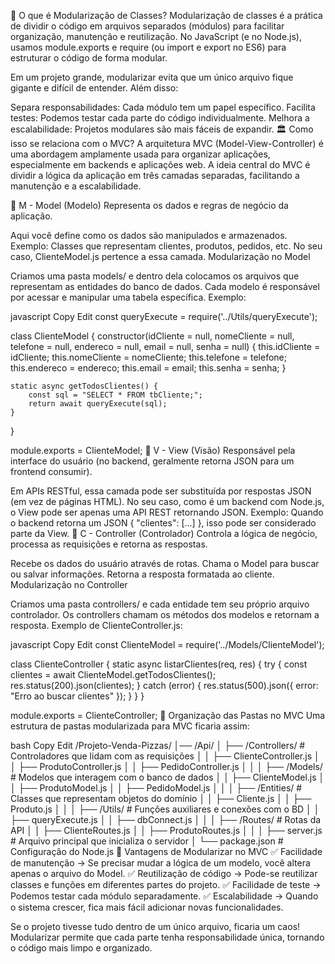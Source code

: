 📌 O que é Modularização de Classes?
Modularização de classes é a prática de dividir o código em arquivos separados (módulos) para facilitar organização, manutenção e reutilização. No JavaScript (e no Node.js), usamos module.exports e require (ou import e export no ES6) para estruturar o código de forma modular.

Em um projeto grande, modularizar evita que um único arquivo fique gigante e difícil de entender. Além disso:

Separa responsabilidades: Cada módulo tem um papel específico.
Facilita testes: Podemos testar cada parte do código individualmente.
Melhora a escalabilidade: Projetos modulares são mais fáceis de expandir.
🏛️ Como isso se relaciona com o MVC?
A arquitetura MVC (Model-View-Controller) é uma abordagem amplamente usada para organizar aplicações, especialmente em backends e aplicações web. A ideia central do MVC é dividir a lógica da aplicação em três camadas separadas, facilitando a manutenção e a escalabilidade.

🔹 M - Model (Modelo)
Representa os dados e regras de negócio da aplicação.

Aqui você define como os dados são manipulados e armazenados.
Exemplo: Classes que representam clientes, produtos, pedidos, etc.
No seu caso, ClienteModel.js pertence a essa camada.
Modularização no Model

Criamos uma pasta models/ e dentro dela colocamos os arquivos que representam as entidades do banco de dados.
Cada modelo é responsável por acessar e manipular uma tabela específica.
Exemplo:

javascript
Copy
Edit
const queryExecute = require('../Utils/queryExecute');

class ClienteModel {
    constructor(idCliente = null, nomeCliente = null, telefone = null, endereco = null, email = null, senha = null) {
        this.idCliente = idCliente;
        this.nomeCliente = nomeCliente;
        this.telefone = telefone;
        this.endereco = endereco;
        this.email = email;
        this.senha = senha;
    }

    static async getTodosClientes() {
        const sql = "SELECT * FROM tbCliente;";
        return await queryExecute(sql);
    }
}

module.exports = ClienteModel;
🔹 V - View (Visão)
Responsável pela interface do usuário (no backend, geralmente retorna JSON para um frontend consumir).

Em APIs RESTful, essa camada pode ser substituída por respostas JSON (em vez de páginas HTML).
No seu caso, como é um backend com Node.js, o View pode ser apenas uma API REST retornando JSON.
Exemplo: Quando o backend retorna um JSON { "clientes": [...] }, isso pode ser considerado parte da View.
🔹 C - Controller (Controlador)
Controla a lógica de negócio, processa as requisições e retorna as respostas.

Recebe os dados do usuário através de rotas.
Chama o Model para buscar ou salvar informações.
Retorna a resposta formatada ao cliente.
Modularização no Controller

Criamos uma pasta controllers/ e cada entidade tem seu próprio arquivo controlador.
Os controllers chamam os métodos dos modelos e retornam a resposta.
Exemplo de ClienteController.js:

javascript
Copy
Edit
const ClienteModel = require('../Models/ClienteModel');

class ClienteController {
    static async listarClientes(req, res) {
        try {
            const clientes = await ClienteModel.getTodosClientes();
            res.status(200).json(clientes);
        } catch (error) {
            res.status(500).json({ error: "Erro ao buscar clientes" });
        }
    }
}

module.exports = ClienteController;
📂 Organização das Pastas no MVC
Uma estrutura de pastas modularizada para MVC ficaria assim:

bash
Copy
Edit
/Projeto-Venda-Pizzas/
│── /Api/
│   ├── /Controllers/      # Controladores que lidam com as requisições
│   │   ├── ClienteController.js
│   │   ├── ProdutoController.js
│   │   ├── PedidoController.js
│   │
│   ├── /Models/           # Modelos que interagem com o banco de dados
│   │   ├── ClienteModel.js
│   │   ├── ProdutoModel.js
│   │   ├── PedidoModel.js
│   │
│   ├── /Entities/         # Classes que representam objetos do domínio
│   │   ├── Cliente.js
│   │   ├── Produto.js
│   │
│   ├── /Utils/            # Funções auxiliares e conexões com o BD
│   │   ├── queryExecute.js
│   │   ├── dbConnect.js
│   │
│   ├── /Routes/           # Rotas da API
│   │   ├── ClienteRoutes.js
│   │   ├── ProdutoRoutes.js
│   │
│   ├── server.js          # Arquivo principal que inicializa o servidor
│
└── package.json           # Configuração do Node.js
🚀 Vantagens de Modularizar no MVC
✅ Facilidade de manutenção → Se precisar mudar a lógica de um modelo, você altera apenas o arquivo do Model.
✅ Reutilização de código → Pode-se reutilizar classes e funções em diferentes partes do projeto.
✅ Facilidade de teste → Podemos testar cada módulo separadamente.
✅ Escalabilidade → Quando o sistema crescer, fica mais fácil adicionar novas funcionalidades.

Se o projeto tivesse tudo dentro de um único arquivo, ficaria um caos! Modularizar permite que cada parte tenha responsabilidade única, tornando o código mais limpo e organizado.